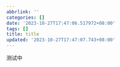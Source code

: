 ```yaml
---
abbrlink: ''
categories: []
date: '2023-10-27T17:47:06.517972+08:00'
tags: []
title: title
updated: '2023-10-27T17:47:07.743+08:00'
---
```

测试中
